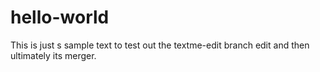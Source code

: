 # hello-world
This is just s sample text to test out the textme-edit branch edit and then ultimately its merger. 
